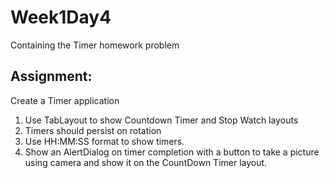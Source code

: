 # Week1Day4
Containing the Timer homework problem

## Assignment:
Create a Timer application
1. Use TabLayout to show Countdown Timer and Stop Watch layouts
2. Timers should persist on rotation
3. Use HH:MM:SS format to show timers.
4. Show an AlertDialog on timer completion with a button to take a picture using camera and show it on the CountDown Timer layout.
